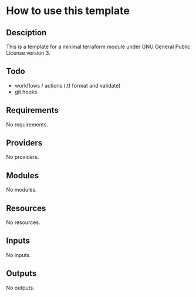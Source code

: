 # How to use this template

## Desciption

This is a template for a minimal terraform module under GNU General Public License version 3.


## Todo

* workflows / actions (.tf format and validate)
* git hooks

<!-- BEGIN_TF_DOCS -->
## Requirements

No requirements.

## Providers

No providers.

## Modules

No modules.

## Resources

No resources.

## Inputs

No inputs.

## Outputs

No outputs.
<!-- END_TF_DOCS -->
